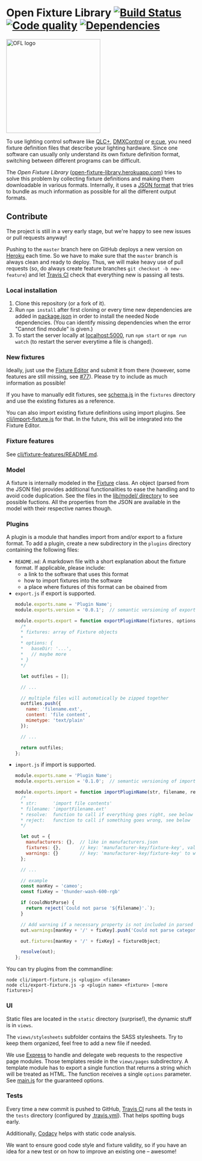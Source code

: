 # Open Fixture Library [![Build Status](https://img.shields.io/travis/FloEdelmann/open-fixture-library/master.svg?label=tests)](https://travis-ci.org/FloEdelmann/open-fixture-library) [![Code quality](https://img.shields.io/codacy/grade/73096865e9f44a7bb246a318ffc8e68b.svg)](https://www.codacy.com/app/FloEdelmann/open-fixture-library) [![Dependencies](https://img.shields.io/david/FloEdelmann/open-fixture-library.svg)](https://david-dm.org/FloEdelmann/open-fixture-library)

<img alt="OFL logo" src="https://cdn.rawgit.com/FloEdelmann/open-fixture-library/04aad444/static/ofl-logo.svg" width="250" />

To use lighting control software like [QLC+](http://www.qlcplus.org/), [DMXControl](https://www.dmxcontrol.org/) or [e:cue](http://www.ecue.de/), you need fixture definition files that describe your lighting hardware. Since one software can usually only understand its own fixture definition format, switching between different programs can be difficult.

The *Open Fixture Library* ([open-fixture-library.herokuapp.com](https://open-fixture-library.herokuapp.com/)) tries to solve this problem by collecting fixture definitions and making them downloadable in various formats. Internally, it uses a [JSON format](fixtures/schema.js) that tries to bundle as much information as possible for all the different output formats.


## Contribute

The project is still in a very early stage, but we're happy to see new issues or pull requests anyway!

Pushing to the `master` branch here on GitHub deploys a new version on [Heroku](http://heroku.com/) each time. So we have to make sure that the `master` branch is always clean and ready to deploy. Thus, we will make heavy use of pull requests (so, do always create feature branches `git checkout -b new-feature`) and let [Travis CI](https://travis-ci.org/FloEdelmann/open-fixture-library) check that everything new is passing all tests.


### Local installation

1. Clone this repository (or a fork of it).
2. Run `npm install` after first cloning or every time new dependencies are added in [package.json](package.json) in order to install the needed Node dependencies. (You can identify missing dependencies when the error "Cannot find module" is given.)
3. To start the server locally at [localhost:5000](http://localhost:5000/), run `npm start` or `npm run watch` (to restart the server everytime a file is changed).


### New fixtures

Ideally, just use the [Fixture Editor](https://open-fixture-library.herokuapp.com/fixture-editor) and submit it from there (however, some features are still missing, see [#77](https://github.com/FloEdelmann/open-fixture-library/issues/77)). Please try to include as much information as possible!

If you have to manually edit fixtures, see [schema.js](fixtures/schema.js) in the `fixtures` directory and use the existing fixtures as a reference.

You can also import existing fixture definitions using import plugins. See [cli/import-fixture.js](cli/import-fixture.js) for that. In the future, this will be integrated into the Fixture Editor.


### Fixture features

See [cli/fixture-features/README.md](cli/fixture-features/README.md).


### Model

A fixture is internally modeled in the [Fixture](lib/model/Fixture.js) class. An object (parsed from the JSON file) provides additional functionalities to ease the handling and to avoid code duplication. See the files in the [lib/model/ directory](lib/model/) to see possible fuctions. All the properties from the JSON are available in the model with their respective names though.


### Plugins

A plugin is a module that handles import from and/or export to a fixture format. To add a plugin, create a new subdirectory in the `plugins` directory containing the following files:

* `README.md`: A markdown file with a short explanation about the fixture format. If applicable, please include:
    * a link to the software that uses this format
    * how to import fixtures into the software
    * a place where fixtures of this format can be obained from
* `export.js` if export is supported.
  ```js
  module.exports.name = 'Plugin Name';
  module.exports.version = '0.0.1';  // semantic versioning of export plugin

  module.exports.export = function exportPluginName(fixtures, options) {
    /*
    * fixtures: array of Fixture objects
    * 
    * options: {
    *   baseDir: '...',
    *   // maybe more
    * }
    */

    let outfiles = [];

    // ...

    // multiple files will automatically be zipped together
    outfiles.push({
      name: 'filename.ext',
      content: 'file content',
      mimetype: 'text/plain'
    });

    // ...

    return outfiles;
  };
  ```
* `import.js` if import is supported.
  ```js
  module.exports.name = 'Plugin Name';
  module.exports.version = '0.1.0';  // semantic versioning of import plugin

  module.exports.import = function importPluginName(str, filename, resolve, reject) {
    /*
    * str:      'import file contents'
    * filename: 'importFilename.ext'
    * resolve:  function to call if everything goes right, see below
    * reject:   function to call if something goes wrong, see below
    */

    let out = {
      manufacturers: {},  // like in manufacturers.json
      fixtures: {},       // key: 'manufacturer-key/fixture-key', value: like in a fixture JSON
      warnings: {}        // key: 'manufacturer-key/fixture-key' to which a warning belongs, value: string
    };

    // ...

    // example
    const manKey = 'cameo';
    const fixKey = 'thunder-wash-600-rgb'

    if (couldNotParse) {
      return reject(`Could not parse '${filename}'.`);
    }

    // Add warning if a necessary property is not included in parsed file
    out.warnings[manKey + '/' + fixKey].push('Could not parse categories, please specify them manually.');

    out.fixtures[manKey + '/' + fixKey] = fixtureObject;

    resolve(out);
  };
  ```

You can try plugins from the commandline:

```
node cli/import-fixture.js <plugin> <filename>
node cli/export-fixture.js -p <plugin name> <fixture> [<more fixtures>]
```


### UI

Static files are located in the `static` directory (surprise!), the dynamic stuff is in `views`.

The `views/stylesheets` subfolder contains the SASS stylesheets. Try to keep them organized, feel free to add a new file if needed.

We use [Express](http://expressjs.com/) to handle and delegate web requests to the respective page modules. Those templates reside in the `views/pages` subdirectory. A template module has to export a single function that returns a string which will be treated as HTML. The function receives a single `options` parameter. See [main.js](main.js#L59) for the guaranteed options.


### Tests

Every time a new commit is pushed to GitHub, [Travis CI](https://travis-ci.org/FloEdelmann/open-fixture-library) runs all the tests in the `tests` directory (configured by [.travis.yml](.travis.yml)). That helps spotting bugs early.

Additionally, [Codacy](https://www.codacy.com/app/FloEdelmann/open-fixture-library) helps with static code analysis.

We want to ensure good code style and fixture validity, so if you have an idea for a new test or on how to improve an existing one – awesome!
